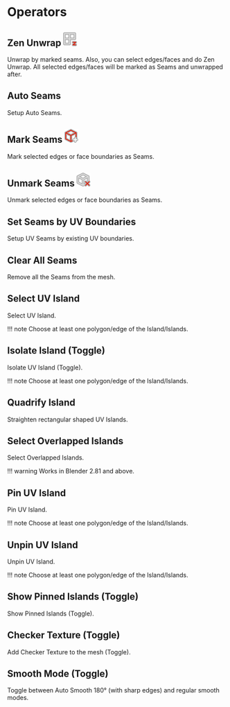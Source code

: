 # Operators

## Zen Unwrap ![Zen Unwrap](img/icons/zen-unwrap@2x.png)
Unwrap by marked seams. Also, you can select edges/faces and do Zen Unwrap. All selected edges/faces will be marked as Seams and unwrapped after.

## Auto Seams
Setup Auto Seams.

## Mark Seams ![Mark Seams](img/icons/mark-seams@2x.png)
Mark selected edges or face boundaries as Seams.

## Unmark Seams ![Unmark Seams](img/icons/unmark-seams@2x.png)
Unmark selected edges or face boundaries as Seams.

## Set Seams by UV Boundaries
Setup UV Seams by existing UV boundaries.

## Clear All Seams
Remove all the Seams from the mesh.

## Select UV Island
Select UV Island. 

!!! note
    Choose at least one polygon/edge of the Island/Islands.

## Isolate Island (Toggle)
Isolate UV Island (Toggle). 

!!! note
    Choose at least one polygon/edge of the Island/Islands.

## Quadrify Island
Straighten rectangular shaped UV Islands.

## Select Overlapped Islands
Select Overlapped Islands.

!!! warning
    Works in Blender 2.81 and above.

## Pin UV Island
Pin UV Island. 

!!! note
    Choose at least one polygon/edge of the Island/Islands.

## Unpin UV Island
Unpin UV Island. 

!!! note
    Choose at least one polygon/edge of the Island/Islands.

## Show Pinned Islands (Toggle)
Show Pinned Islands (Toggle).

## Checker Texture (Toggle)
Add Checker Texture to the mesh (Toggle).

## Smooth Mode (Toggle)
Toggle between Auto Smooth 180° (with sharp edges) and regular smooth modes.